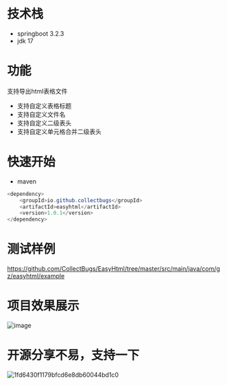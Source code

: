 # 技术栈
* springboot 3.2.3
* jdk 17
# 功能
支持导出html表格文件
* 支持自定义表格标题
* 支持自定义文件名
* 支持自定义二级表头
* 支持自定义单元格合并二级表头
# 快速开始
* maven
```java
<dependency>
    <groupId>io.github.collectbugs</groupId>
    <artifactId>easyhtml</artifactId>
    <version>1.0.1</version>
</dependency>
```
# 测试样例
https://github.com/CollectBugs/EasyHtml/tree/master/src/main/java/com/gz/easyhtml/example
# 项目效果展示
![image](https://github.com/CollectBugs/EasyHtml/assets/32507511/20a29072-8fb2-4ce2-a43e-1d62b004c661)
# 开源分享不易，支持一下
![1fd6430f1179bfcd6e8db60044bd1c0](https://github.com/CollectBugs/EasyHtml/assets/32507511/86e04f8b-0400-49bc-9ea9-10a7839c5f7b)
